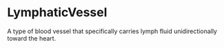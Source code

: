 # LymphaticVessel

A type of blood vessel that specifically carries lymph fluid unidirectionally toward the heart.

